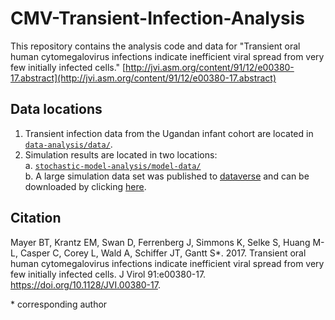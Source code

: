 # CMV-Transient-Infection-Analysis

This repository contains the analysis code and data for "Transient oral human cytomegalovirus infections indicate inefficient viral spread from very few initially infected cells."  [http://jvi.asm.org/content/91/12/e00380-17.abstract](http://jvi.asm.org/content/91/12/e00380-17.abstract)    

## Data locations

1. Transient infection data from the Ugandan infant cohort are located in [`data-analysis/data/`](https://github.com/bryanmayer/CMV-Transient-Infections/tree/master/data-analysis/data).    
2. Simulation results are located in two locations:    
  a. [`stochastic-model-analysis/model-data/`](https://github.com/bryanmayer/CMV-Transient-Infections/tree/master/stochastic-model-analysis/model-data)    
  b. A large simulation data set was published to [dataverse](https://dataverse.harvard.edu/dataset.xhtml?persistentId=doi:10.7910/DVN/XFXIFO) and can be downloaded by clicking [here](https://dataverse.harvard.edu/api/access/datafile/3008959).


## Citation

Mayer BT, Krantz EM, Swan D, Ferrenberg J, Simmons K, Selke S, Huang M-L, Casper C, Corey L, Wald A, Schiffer JT, Gantt S\*. 2017. Transient oral human cytomegalovirus infections indicate inefficient viral spread from very few initially infected cells. J Virol 91:e00380-17. https://doi.org/10.1128/JVI.00380-17.

\* corresponding author
